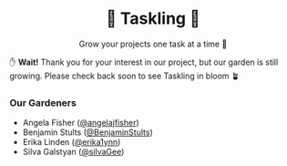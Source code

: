 <div align="center">

# 🌱 Taskling 🌱

Grow your projects one task at a time 🌻

</div>

✋ **Wait!** Thank you for your interest in our project, but our garden is still growing. Please check back soon to see Taskling in bloom 🪴

### Our Gardeners

- Angela Fisher ([@angelajfisher](https://github.com/angelajfisher))
- Benjamin Stults ([@BenjaminStults](https://github.com/BenjaminStults))
- Erika Linden ([@erika1ynn](https://github.com/erika1ynn))
- Silva Galstyan ([@silvaGee](https://github.com/silvaGee))
